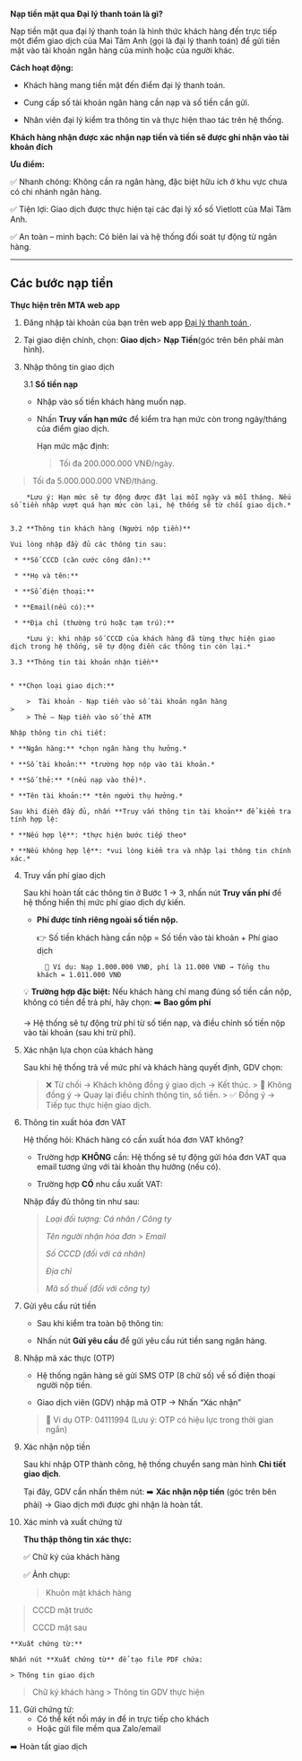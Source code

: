 **Nạp tiền mặt qua Đại lý thanh toán là gì?**

Nạp tiền mặt qua đại lý thanh toán là hình thức khách hàng đến trực tiếp một điểm giao dịch của Mai Tâm Anh (gọi là đại lý thanh toán) để gửi tiền mặt vào tài khoản ngân hàng của mình hoặc của người khác.

**Cách hoạt động:**

- Khách hàng mang tiền mặt đến điểm đại lý thanh toán.

- Cung cấp số tài khoản ngân hàng cần nạp và số tiền cần gửi.

- Nhân viên đại lý kiểm tra thông tin và thực hiện thao tác trên hệ thống.

**Khách hàng nhận được xác nhận nạp tiền và tiền sẽ được ghi nhận vào tài khoản đích**

**Ưu điểm:**

✅ Nhanh chóng: Không cần ra ngân hàng, đặc biệt hữu ích ở khu vực chưa có chi nhánh ngân hàng.

✅ Tiện lợi: Giao dịch được thực hiện tại các đại lý xổ số Vietlott của Mai Tâm Anh.

✅ An toàn – minh bạch: Có biên lai và hệ thống đối soát tự động từ ngân hàng.
***

## Các bước nạp tiền
**Thực hiện trên MTA web app**

1. Đăng nhập tài khoản của bạn trên web app [Đại lý thanh toán ](https://cash.maitamanh.vn/login.html). 

2. Tại giao diện chính, chọn: **Giao dịch**> **Nạp Tiền**(góc trên bên phải màn hình).

3. Nhập thông tin giao dịch
    
    3.1 **Số tiền nạp**

    - Nhập vào số tiền khách hàng muốn nạp.
    - Nhấn **Truy vấn hạn mức** để kiểm tra hạn mức còn trong ngày/tháng của điểm giao dịch.

        Hạn mức mặc định:
        >Tối đa 200.000.000 VNĐ/ngày.
>
> Tối đa 5.000.000.000 VNĐ/tháng.

        *Lưu ý: Hạn mức sẽ tự động được đặt lại mỗi ngày và mỗi tháng. Nếu số tiền nhập vượt quá hạn mức còn lại, hệ thống sẽ từ chối giao dịch.*


    3.2 **Thông tin khách hàng (Người nộp tiền)**

    Vui lòng nhập đầy đủ các thông tin sau:

     * **Số CCCD (căn cước công dân):**

     * **Họ và tên:**
 
     * **Số điện thoại:**
 
     * **Email(nếu có):**
 
     * **Địa chỉ (thường trú hoặc tạm trú):**
 
        *Lưu ý: khi nhập số CCCD của khách hàng đã từng thực hiện giao dịch trong hệ thống, sẽ tự động điền các thông tin còn lại.*
 
    3.3 **Thông tin tài khoản nhận tiền**


    * **Chọn loại giao dịch:**
    
        >  Tài khoản - Nạp tiền vào số tài khoản ngân hàng
    > 
        > Thẻ – Nạp tiền vào số thẻ ATM
        
    Nhập thông tin chi tiết:

    * **Ngân hàng:** *chọn ngân hàng thụ hưởng.*

    * **Số tài khoản:** *trường hợp nộp vào tài khoản.*

    * **Số thẻ:** *(nếu nạp vào thẻ)*.

    * **Tên tài khoản:** *tên người thụ hưởng.*

    Sau khi điền đầy đủ, nhấn **Truy vấn thông tin tài khoản** để kiểm tra tính hợp lệ: 

    * **Nếu hợp lệ**: *thực hiện bước tiếp theo*

    * **Nếu không hợp lệ**: *vui lòng kiểm tra và nhập lại thông tin chính xác.*

4. Truy vấn phí giao dịch

    Sau khi hoàn tất các thông tin ở Bước 1 → 3, nhấn nút **Truy vấn phí** để hệ thống hiển thị mức phí giao dịch dự kiến.

    * **Phí được tính riêng ngoài số tiền nộp.**

        👉 Số tiền khách hàng cần nộp = Số tiền vào tài khoản + Phí giao dịch

            📌 Ví dụ: Nạp 1.000.000 VNĐ, phí là 11.000 VNĐ → Tổng thu khách = 1.011.000 VNĐ

    💡 **Trường hợp đặc biệt:** Nếu khách hàng chỉ mang đúng số tiền cần nộp, không có tiền để trả phí, hãy chọn:
    ➡️ **Bao gồm phí**

    → Hệ thống sẽ tự động trừ phí từ số tiền nạp, và điều chỉnh số tiền nộp vào tài khoản (sau khi trừ phí).


5. Xác nhận lựa chọn của khách hàng
    
    Sau khi hệ thống trả về mức phí và khách hàng quyết định, GDV chọn:

    >❌ Từ chối → Khách không đồng ý giao dịch → Kết thúc.
        > 
    >🔁 Không đồng ý → Quay lại điều chỉnh thông tin, số tiền.
        > 
    >✅ Đồng ý → Tiếp tục thực hiện giao dịch.

6. Thông tin xuất hóa đơn VAT
    
    Hệ thống hỏi: Khách hàng có cần xuất hóa đơn VAT không?

    * Trường hợp **KHÔNG** cần:
        Hệ thống sẽ tự động gửi hóa đơn VAT qua email tương ứng với tài khoản thụ hưởng (nếu có).

    * Trường hợp **CÓ** nhu cầu xuất VAT:

    Nhập đầy đủ thông tin như sau:

    > *Loại đối tượng: Cá nhân / Công ty*
    > 
    >*Tên người nhận hóa đơn*
        > 
    >*Email*
    > 
    >*Số CCCD (đối với cá nhân)*
    > 
    >*Địa chỉ*
    > 
    >*Mã số thuế (đối với công ty)*

7. Gửi yêu cầu rút tiền
    
    * Sau khi kiểm tra toàn bộ thông tin:
    
    * Nhấn nút **Gửi yêu cầu** để gửi yêu cầu rút tiền sang ngân hàng.

8.  Nhập mã xác thực (OTP)

    * Hệ thống ngân hàng sẽ gửi SMS OTP (8 chữ số) về số điện thoại người nộp tiền.

    * Giao dịch viên (GDV) nhập mã OTP → Nhấn “Xác nhận”

    > 📌 Ví dụ OTP: 04111994
    > (Lưu ý: OTP có hiệu lực trong thời gian ngắn)

9. Xác nhận nộp tiền

    Sau khi nhập OTP thành công, hệ thống chuyển sang màn hình **Chi tiết giao dịch**.

    Tại đây, GDV cần nhấn thêm nút:
    ➡️ **Xác nhận nộp tiền** (góc trên bên phải) → Giao dịch mới được ghi nhận là hoàn tất.

10. Xác minh và xuất chứng từ

    **Thu thập thông tin xác thực:**

    ✅ Chữ ký của khách hàng

    ✅ Ảnh chụp:
     
    > Khuôn mặt khách hàng
> 
>   CCCD mặt trước
> 
>   CCCD mặt sau

    **Xuất chứng từ:**
        
    Nhấn nút **Xuất chứng từ** để tạo file PDF chứa:
    
    > Thông tin giao dịch
  > 
 >    Chữ ký khách hàng
     > 
 >    Thông tin GDV thực hiện

11. Gửi chứng từ: 
    * Có thể kết nối máy in để in trực tiếp cho khách
    * Hoặc gửi file mềm qua Zalo/email

➡️ Hoàn tất giao dịch